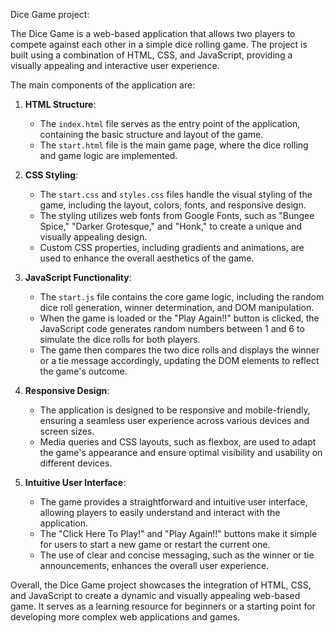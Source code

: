Dice Game project:

The Dice Game is a web-based application that allows two players to compete against each other in a simple dice rolling game. The project is built using a combination of HTML, CSS, and JavaScript, providing a visually appealing and interactive user experience.

The main components of the application are:

1. **HTML Structure**:
   - The `index.html` file serves as the entry point of the application, containing the basic structure and layout of the game.
   - The `start.html` file is the main game page, where the dice rolling and game logic are implemented.

2. **CSS Styling**:
   - The `start.css` and `styles.css` files handle the visual styling of the game, including the layout, colors, fonts, and responsive design.
   - The styling utilizes web fonts from Google Fonts, such as "Bungee Spice," "Darker Grotesque," and "Honk," to create a unique and visually appealing design.
   - Custom CSS properties, including gradients and animations, are used to enhance the overall aesthetics of the game.

3. **JavaScript Functionality**:
   - The `start.js` file contains the core game logic, including the random dice roll generation, winner determination, and DOM manipulation.
   - When the game is loaded or the "Play Again!!" button is clicked, the JavaScript code generates random numbers between 1 and 6 to simulate the dice rolls for both players.
   - The game then compares the two dice rolls and displays the winner or a tie message accordingly, updating the DOM elements to reflect the game's outcome.

4. **Responsive Design**:
   - The application is designed to be responsive and mobile-friendly, ensuring a seamless user experience across various devices and screen sizes.
   - Media queries and CSS layouts, such as flexbox, are used to adapt the game's appearance and ensure optimal visibility and usability on different devices.

5. **Intuitive User Interface**:
   - The game provides a straightforward and intuitive user interface, allowing players to easily understand and interact with the application.
   - The "Click Here To Play!" and "Play Again!!" buttons make it simple for users to start a new game or restart the current one.
   - The use of clear and concise messaging, such as the winner or tie announcements, enhances the overall user experience.

Overall, the Dice Game project showcases the integration of HTML, CSS, and JavaScript to create a dynamic and visually appealing web-based game. It serves as a learning resource for beginners or a starting point for developing more complex web applications and games.
